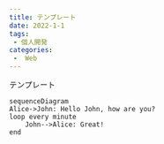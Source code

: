 ```yaml
---
title: テンプレート
date: 2022-1-1
tags:
 - 個人開発
categories:
 -  Web
---
```


テンプレート

```mermaid
sequenceDiagram
Alice->John: Hello John, how are you?
loop every minute
    John-->Alice: Great!
end
```